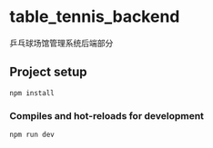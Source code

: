 # table_tennis_backend
乒乓球场馆管理系统后端部分

## Project setup
```
npm install
```

### Compiles and hot-reloads for development
```
npm run dev
```
